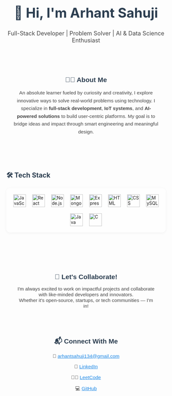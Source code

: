 


<div style="text-align: center;">
   <h1 style="color:#2c3e50; font-size: 3em; ">👋 Hi, I'm Arhant Sahuji</h1>
    <p style="font-size: 1.3em; color:#444;">Full-Stack Developer | Problem Solver | AI & Data Science Enthusiast</p>
<br></br>
  <div style="text-align:center; padding: 20px; font-family: Arial, sans-serif; max-width: 800px; margin: auto;">
  <h2 style="color:#2c3e50;">👨‍💻 About Me</h2>
  <p style="font-size: 1.1em; color:#444; line-height: 1.6;">
    An absolute learner fueled by curiosity and creativity, I explore innovative ways to solve real-world problems using technology.
    I specialize in <strong>full-stack development</strong>, <strong>IoT systems</strong>, and <strong>AI-powered solutions</strong> to build user-centric platforms.
    My goal is to bridge ideas and impact through smart engineering and meaningful design.
  </p>
</div>
</div>
<br></br>
  <h2 style="margin-top: 40px; color:#2c3e50;">🛠️ Tech Stack</h2>

  <div style=" justify-content:center; margin: 20px auto; background-color: #ffffffcc; padding: 20px; border-radius: 12px; box-shadow: 0 2px 10px rgba(0,0,0,0.05); display: flex; flex-wrap: wrap; justify-content: center; gap: 20px;">
<img src="https://cdn.jsdelivr.net/gh/devicons/devicon/icons/javascript/javascript-original.svg" height="40" alt="JavaScript"/>
<img src="https://cdn.jsdelivr.net/gh/devicons/devicon/icons/react/react-original.svg" height="40" alt="React"/>
<img src="https://cdn.jsdelivr.net/gh/devicons/devicon/icons/nodejs/nodejs-original.svg" height="40" alt="Node.js"/>
<img src="https://cdn.jsdelivr.net/gh/devicons/devicon/icons/mongodb/mongodb-original.svg" height="40" alt="MongoDB"/>
<img src="https://cdn.jsdelivr.net/gh/devicons/devicon/icons/express/express-original.svg" height="40" alt="Express.js"/>
<img src="https://cdn.jsdelivr.net/gh/devicons/devicon/icons/html5/html5-original.svg" height="40" alt="HTML"/>
<img src="https://cdn.jsdelivr.net/gh/devicons/devicon/icons/css3/css3-original.svg" height="40" alt="CSS"/>

<img src="https://cdn.jsdelivr.net/gh/devicons/devicon/icons/mysql/mysql-original.svg" height="40" alt="MySQL"/>
<img src="https://cdn.jsdelivr.net/gh/devicons/devicon/icons/java/java-original.svg" height="40" alt="Java"/>
<img src="https://cdn.jsdelivr.net/gh/devicons/devicon/icons/c/c-original.svg" height="40" alt="C"/>

</div>

<br></br>

<div style="text-align:center; padding: 30px; font-family: Arial, sans-serif;">
  <h2 style="color:#2c3e50;">🤝 Let's Collaborate!</h2>
  <p style="font-size: 1.1em; color:#444;">
    I'm always excited to work on impactful projects and collaborate with like-minded developers and innovators.<br>
    Whether it's open-source, startups, or tech communities — I'm in!
  </p>
<br></br>

  <h2 style="margin-top: 40px; color:#2c3e50;">📬 Connect With Me</h2>
    <div style="font-size: 1.1em; color:#333;">
      <p>📧 <a href="mailto:arhantsahuji134@gmail.com" style="color:#1e88e5;">arhantsahuji134@gmail.com</a></p>
      <p>🔗 <a href="https://www.linkedin.com/in/arhant-sahuji-a1451928a/" target="_blank" style="color:#1e88e5;">LinkedIn</a></p>
      <p>👨‍💻 <a href="https://leetcode.com/u/arhantsahuji134/" target="_blank" style="color:#1e88e5;">LeetCode</a></p>
      <p>💻 <a href="https://github.com/ArhantSahuji" target="_blank" style="color:#1e88e5;">GitHub</a></p>
    </div>
